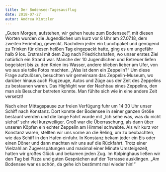 ```yaml
---
title: Der Bodensee-Tagesausflug
date: 2018-07-27
autor: Andrea Kintzler
---
```


<!--mehr-->
„Guten Morgen, aufstehen, wir gehen heute zum Bodensee!“, mit diesen Worten wurden die Jugendlichen um kurz vor 8 Uhr am 27.07.18, dem zweiten Ferientag, geweckt. Nachdem jeder ein Lunchpaket und genügend zu Trinken für diesen heißen Tag eingepackt hatte, ging es um ungefähr halb 9 los. 
Erstmal mit dem Zug nach Friedrichshafen, wo unser erstes Ziel natürlich ein Strand war. Manche der 10 Jugendlichen und Betreuer liefen begeistert bis zu den Knien ins Wasser, andere blieben lieber am Ufer, von wo aus sie tolle Fotos machten. 
„Was ist denn ein Zeppelin?“ Um diese Frage aufzulösen, besuchten wir gemeinsam das Zeppelin-Museum, wo darüber hinaus auch Flugzeuge, Autos und Züge aus der Zeit des Zeppelins zu bestaunen waren. Das Highlight war der Nachbau eines Zeppelins, den man als Besucher betreten konnte. Man fühlte sich wie in eine andere Zeit versetzt!


Nach einer Mittagspause zur freien Verfügung fuhr um 14:30 Uhr unser Schiff nach Konstanz. Dort konnte der Bodensee in seiner ganzen Größe bestaunt werden und die lange Fahrt wurde mit „Ich sehe was, was du nicht siehst“ sehr viel kurzweiliger. Groß war die Überraschung, als dann über unseren Köpfen ein echter Zeppelin am Himmel schwebte. Als wir kurz vor Konstanz waren, stellten wir uns vorne an die Reling, um zu beobachten, wie das Schiff in den Hafen einfuhr.
In Konstanz bekam jeder ein Eis oder einen Döner und dann machten wir uns auf die Rückfahrt. Trotz einer Vielzahl an Zugverspätungen und maximal einer Minute Umsteigezeit, hatten wir großes Glück und bekamen jeden Zug.
Im Kolpinghaus ließen wir den Tag bei Pizza und guten Gesprächen auf der Terrasse ausklingen.
„Am Bodensee war es schön, da gehe ich bestimmt mal wieder hin!“



